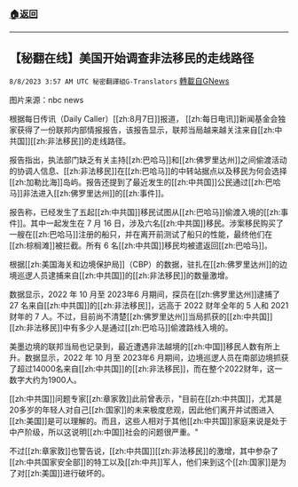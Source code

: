 ###  [:house:返回](README.md)
---


## 【秘翻在线】美国开始调查非法移民的走线路径
`8/8/2023 3:57 AM UTC 秘密翻譯組G-Translators` [轉載自GNews](https://gnews.org/articles/1534285)

图片来源：nbc news

根据每日传讯（Daily Caller）[[zh:8月7日]]报道， [[zh:每日电讯]]新闻基金会独家获得了一份联邦内部情报报告，该报告显示，联邦当局越来越关注来自[[zh:中共国]][[zh:非法移民]]的走线路径。

报告指出，执法部门缺乏有关主持[[zh:巴哈马]]和[[zh:佛罗里达州]]之间偷渡活动的协调人信息、[[zh:非法移民]]在[[zh:巴哈马]]的中转站据点以及移民为何会选择[[zh:加勒比海]]岛屿。报告还提到了最近发生的[[zh:中共国]]公民通过[[zh:巴哈马]]非法进入[[zh:佛罗里达州]]的[[zh:事件]]。

报告称，已经发生了五起[[zh:中共国]]移民试图从[[zh:巴哈马]]偷渡入境的[[zh:事件]]。其中一起发生在 7 月 16 日，涉及六名[[zh:中共国]]移民。涉案移民购买了一艘在[[zh:巴哈马]]注册的船只，并在离开前测试了船只的性能，最终他们在[[zh:棕榈滩]]被拦截。所有 6 名[[zh:中共国]]移民均被遣返回[[zh:巴哈马]]。

根据[[zh:美国海关和边境保护局]]（CBP）的数据，驻扎在[[zh:佛罗里达州]]的边境巡逻人员逮捕来自[[zh:中共国]]的[[zh:非法移民]]的数量激增。

数据显示，2022 年 10 月至 2023年6 月期间，探员在[[zh:佛罗里达州]]逮捕了 27 名来自[[zh:中共国]]的[[zh:非法移民]]，远高于 2022 财年全年的 5 人和 2021 财年的 7 人。不过，目前尚不清楚[[zh:佛罗里达州]]当局抓获的[[zh:中共国]][[zh:非法移民]]中有多少人是通过[[zh:巴哈马]]偷渡路线入境的。

美墨边境的联邦当局也记录到，最近遭遇非法越境的[[zh:中国]]移民人数有所上升。数据显示，2022 年 10 月至 2023年6 月期间，边境巡逻人员在南部边境抓获了超过14000名来自[[zh:中共国]]的[[zh:非法移民]]，而在整个2022财年，这一数字大约为1900人。

[[zh:中共国]]问题专家[[zh:章家敦]]此前曾表示，"目前在[[zh:中共国]]，尤其是20多岁的年轻人对自己[[zh:国家]]的未来极度悲观，因此他们离开并试图进入[[zh:美国]]是可以理解的。而且，这些人相对于其他[[zh:中共国]]家庭来说是处于中产阶级，所以这说明[[zh:中国]]社会的问题很严重。"

不过[[zh:章家敦]]也警告说，[[zh:中共国]][[zh:非法移民]]的激增，其中参杂了[[zh:中共国家安全部]]的特工以及[[zh:中共]]军人，他们来到这个[[zh:国家]]是为了对[[zh:美国]]进行破坏的。
